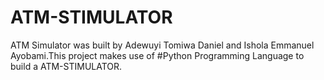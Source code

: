 # ATM-STIMULATOR

ATM Simulator was built by Adewuyi Tomiwa Daniel and Ishola Emmanuel Ayobami.This project makes use of #Python Programming Language to build a  ATM-STIMULATOR.
